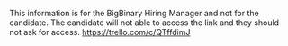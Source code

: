 This information is for the BigBinary Hiring Manager and not for the candidate. 
The candidate will not able to access the link and they should not ask for access.
https://trello.com/c/QTffdimJ
